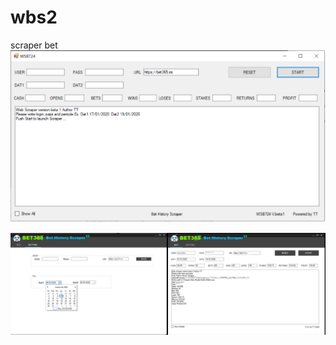 # wbs2
scraper bet
![alt text](https://github.com/reproteq/betscraper/blob/master/scraper-csharp-bet365.png)

![alt text](https://github.com/reproteq/betscraper/blob/master/scraperv2.png)

